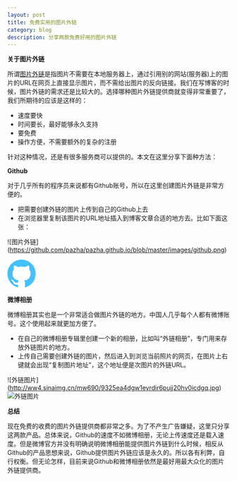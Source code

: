 ```yaml
---
layout: post
title: 免费实用的图片外链
category: blog
description: 分享两款免费好用的图片外链
---
```


**关于图片外链**

所谓[图片外链](http://baike.baidu.com/view/1693356.htm)是指图片不需要在本地服务器上，通过引用别的网站(服务器)上的图片的URL在网页上直接显示图片，而不需给出图片的反向链接。我们在写博客的时候，图片外链的需求还是比较大的。选择哪种图片外链提供商就变得非常重要了，我们所期待的应该是这样的：

* 速度要快
* 时间要长，最好能够永久支持
* 要免费
* 操作方便，不需要额外的复杂的注册

针对这种情况，还是有很多服务商可以提供的。本文在这里分享下面种方法：

**Github** 

对于几乎所有的程序员来说都有Github账号，所以在这里创建图片外链是非常方便的。

* 把需要创建外链的图片上传到自己的Github上去
* 在浏览器里复制该图片的URL地址插入到博客文章合适的地方去。比如下面这张：

\![图片外链]\(https://github.com/pazha/pazha.github.io/blob/master/images/github.png)

![图片外链](https://github.com/pazha/pazha.github.io/blob/master/images/github.png)

**微博相册**

微博相册其实也是一个非常适合做图片外链的地方。中国人几乎每个人都有微博账号。这个使用起来就更加方便了。

* 在自己的微博相册专辑里创建一个新的相册，比如叫“外链相册”，专门用来存放外链图片的地方。
* 上传自己需要创建外链的图片，然后进入到浏览当前照片的网页，在图片上右键就会出现“复制图片地址”，这个地址便是次图片的外链URL。

\![外链图片]\(http://ww4.sinaimg.cn/mw690/9325ea4dgw1eyrdir6pujj20hv0icdgq.jpg)
![外链图片](http://ww4.sinaimg.cn/mw690/9325ea4dgw1eyrdir6pujj20hv0icdgq.jpg)

**总结**

现在免费的收费的图片外链提供商都非常之多。为了不产生广告嫌疑，这里只分享这两款产品。总体来说，Github的速度不如微博相册，无论上传速度还是载入速度。但是微博官方并没有明确说明微博相册能提供图片外链到什么时候，相反从Github的产品思想来说，Github提供图片外链应该是永久的。所以各有利弊，自行权衡。但无论怎样，目前来说Github和微博相册依然是最好用最大众化的图片外链提供商。